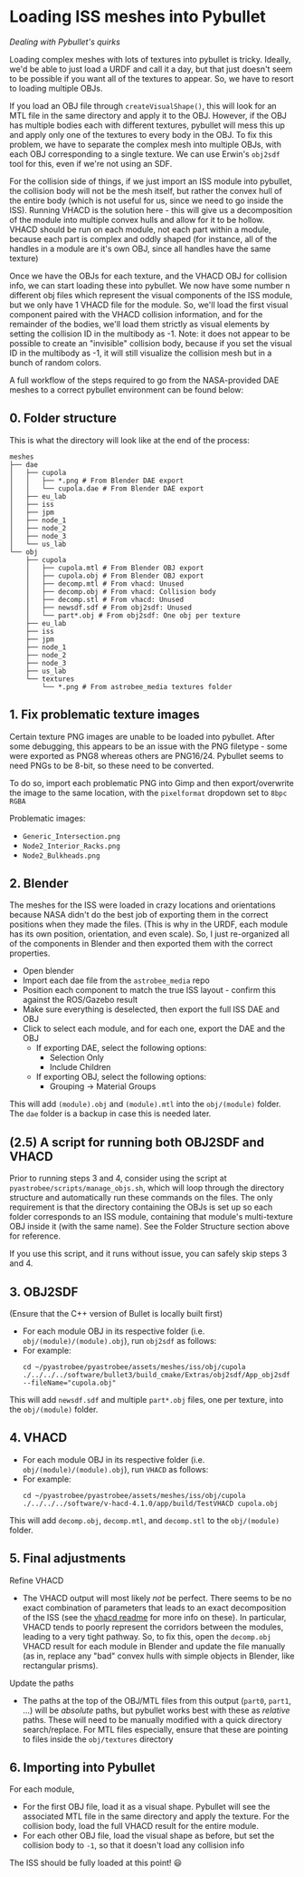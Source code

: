 # Loading ISS meshes into Pybullet

*Dealing with Pybullet's quirks*

Loading complex meshes with lots of textures into pybullet is tricky. Ideally, we'd be able to just load a URDF and call it a day, but that just doesn't seem to be possible if you want all of the textures to appear. So, we have to resort to loading multiple OBJs. 

If you load an OBJ file through `createVisualShape()`, this will look for an MTL file in the same directory and apply it to the OBJ. However, if the OBJ has multiple bodies each with different textures, pybullet will mess this up and apply only one of the textures to every body in the OBJ. To fix this problem, we have to separate the complex mesh into multiple OBJs, with each OBJ corresponding to a single texture. We can use Erwin's `obj2sdf` tool for this, even if we're not using an SDF. 

For the collision side of things, if we just import an ISS module into pybullet, the collision body will not be the mesh itself, but rather the convex hull of the entire body (which is not useful for us, since we need to go inside the ISS). Running VHACD is the solution here - this will give us a decomposition of the module into multiple convex hulls and allow for it to be hollow. VHACD should be run on each module, not each part within a module, because each part is complex and oddly shaped (for instance, all of the handles in a module are it's own OBJ, since all handles have the same texture)

Once we have the OBJs for each texture, and the VHACD OBJ for collision info, we can start loading these into pybullet. We now have some number n different obj files which represent the visual components of the ISS module, but we only have 1 VHACD file for the module. So, we'll load the first visual component paired with the VHACD collision information, and for the remainder of the bodies, we'll load them strictly as visual elements by setting the collision ID in the multibody as -1. Note: it does not appear to be possible to create an "invisible" collision body, because if you set the visual ID in the multibody as -1, it will still visualize the collision mesh but in a bunch of random colors. 

A full workflow of the steps required to go from the NASA-provided DAE meshes to a correct pybullet environment can be found below:

## 0. Folder structure

This is what the directory will look like at the end of the process:

```
meshes
├── dae
│   ├── cupola
│   │   ├── *.png # From Blender DAE export
│   │   └── cupola.dae # From Blender DAE export
│   ├── eu_lab
│   ├── iss
│   ├── jpm
│   ├── node_1
│   ├── node_2
│   ├── node_3
│   └── us_lab
└── obj
    ├── cupola
    │   ├── cupola.mtl # From Blender OBJ export
    │   ├── cupola.obj # From Blender OBJ export
    │   ├── decomp.mtl # From vhacd: Unused
    │   ├── decomp.obj # From vhacd: Collision body
    │   ├── decomp.stl # From vhacd: Unused
    │   ├── newsdf.sdf # From obj2sdf: Unused
    │   └── part*.obj # From obj2sdf: One obj per texture
    ├── eu_lab
    ├── iss
    ├── jpm
    ├── node_1
    ├── node_2
    ├── node_3
    ├── us_lab
    └── textures
        └── *.png # From astrobee_media textures folder
```

## 1. Fix problematic texture images

Certain texture PNG images are unable to be loaded into pybullet. After some debugging, this appears to be an issue with the PNG filetype - some were exported as PNG8 whereas others are PNG16/24. Pybullet seems to need PNGs to be 8-bit, so these need to be converted. 

To do so, import each problematic PNG into Gimp and then export/overwrite the image to the same location, with the `pixelformat` dropdown set to `8bpc RGBA`

Problematic images:
- `Generic_Intersection.png`
- `Node2_Interior_Racks.png`
- `Node2_Bulkheads.png`


## 2. Blender

The meshes for the ISS were loaded in crazy locations and orientations because NASA didn't do the best job of exporting them in the correct positions when they made the files. (This is why in the URDF, each module has its own position, orientation, and even scale). So, I just re-organized all of the components in Blender and then exported them with the correct properties. 

- Open blender
- Import each dae file from the `astrobee_media` repo
- Position each component to match the true ISS layout - confirm this against the ROS/Gazebo result
- Make sure everything is deselected, then export the full ISS DAE and OBJ
- Click to select each module, and for each one, export the DAE and the OBJ
  - If exporting DAE, select the following options:
    - Selection Only
    - Include Children
  - If exporting OBJ, select the following options:
    - Grouping -> Material Groups

This will add `(module).obj` and `(module).mtl` into the `obj/(module)` folder. The `dae` folder is a backup in case this is needed later.

## (2.5) A script for running both OBJ2SDF and VHACD

Prior to running steps 3 and 4, consider using the script at `pyastrobee/scripts/manage_objs.sh`, which will loop through the directory structure and automatically run these commands on the files. The only requirement is that the directory containing the OBJs is set up so each folder corresponds to an ISS module, containing that module's multi-texture OBJ inside it (with the same name). See the Folder Structure section above for reference. 

If you use this script, and it runs without issue, you can safely skip steps 3 and 4. 

## 3. OBJ2SDF

(Ensure that the C++ version of Bullet is locally built first)

- For each module OBJ in its respective folder (i.e. `obj/(module)/(module).obj`), run `obj2sdf` as follows:
- For example: 
    ```
    cd ~/pyastrobee/pyastrobee/assets/meshes/iss/obj/cupola
    ./../../../software/bullet3/build_cmake/Extras/obj2sdf/App_obj2sdf --fileName="cupola.obj"
    ```
This will add `newsdf.sdf` and multiple `part*.obj` files, one per texture, into the `obj/(module)` folder.


## 4. VHACD

- For each module OBJ in its respective folder (i.e. `obj/(module)/(module).obj`), run `VHACD` as follows:
- For example: 
    ```
    cd ~/pyastrobee/pyastrobee/assets/meshes/iss/obj/cupola
    ./../../../software/v-hacd-4.1.0/app/build/TestVHACD cupola.obj
    ```

This will add `decomp.obj`, `decomp.mtl`, and `decomp.stl` to the `obj/(module)` folder.

## 5. Final adjustments

Refine VHACD
- The VHACD output will most likely *not* be perfect. There seems to be no exact combination of parameters that leads to an exact decomposition of the ISS (see the [vhacd readme](https://github.com/kmammou/v-hacd) for more info on these). In particular, VHACD tends to poorly represent the corridors between the modules, leading to a very tight pathway. So, to fix this, open the `decomp.obj` VHACD result for each module in Blender and update the file manually (as in, replace any "bad" convex hulls with simple objects in Blender, like rectangular prisms).

Update the paths
- The paths at the top of the OBJ/MTL files from this output (`part0`, `part1`, ...) will be *absolute* paths, but pybullet works best with these as *relative* paths. These will need to be manually modified with a quick directory search/replace. For MTL files especially, ensure that these are pointing to files inside the `obj/textures` directory

## 6. Importing into Pybullet

For each module, 
- For the first OBJ file, load it as a visual shape. Pybullet will see the associated MTL file in the same directory and apply the texture. For the collision body, load the full VHACD result for the entire module.
- For each other OBJ file, load the visual shape as before, but set the collision body to `-1`, so that it doesn't load any collision info

The ISS should be fully loaded at this point! 😃
